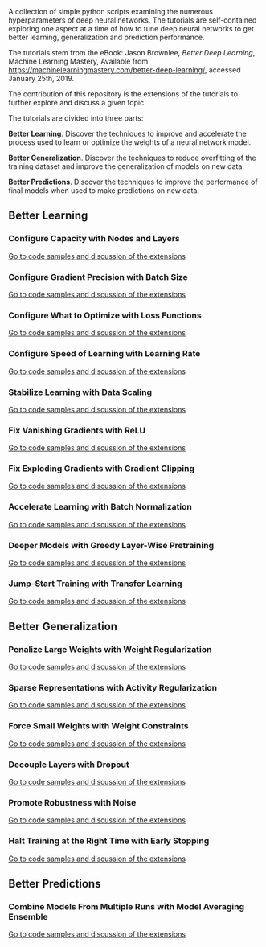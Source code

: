 A collection of simple python scripts examining the numerous hyperparameters of deep neural networks. The tutorials are
self-contained exploring one aspect at a time of how to tune deep neural networks to get better learning, generalization
and prediction performance.

The tutorials stem from the eBook: Jason Brownlee, *Better Deep Learning*, Machine Learning Mastery,
Available from https://machinelearningmastery.com/better-deep-learning/, accessed January 25th, 2019.

The contribution of this repository is the extensions of the tutorials to further explore and discuss a given topic.

The tutorials are divided into three parts:

**Better Learning**. Discover the techniques to improve and accelerate the process used to learn or optimize the weights
of a neural network model.

**Better Generalization**. Discover the techniques to reduce overfitting of the training dataset and improve the
generalization of models on new data.

**Better Predictions**. Discover the techniques to improve the performance of final models when used to make predictions
on new data.

## Better Learning

### Configure Capacity with Nodes and Layers
[Go to code samples and discussion of the extensions](02_configure_capacity_with_nodes_and_layers)

### Configure Gradient Precision with Batch Size
[Go to code samples and discussion of the extensions](03_conﬁgure_gradient_precision_with_batch_size)

### Configure What to Optimize with Loss Functions
[Go to code samples and discussion of the extensions](04_conﬁgure_what_to_optimize_with_loss_functions)

### Configure Speed of Learning with Learning Rate
[Go to code samples and discussion of the extensions](05_configure_speed_of_learning_with_learning_rate)

### Stabilize Learning with Data Scaling
[Go to code samples and discussion of the extensions](06_stabilize_learning_with_data_scaling)

### Fix Vanishing Gradients with ReLU
[Go to code samples and discussion of the extensions](07_fix_vanishing_gradients_with_relu)

### Fix Exploding Gradients with Gradient Clipping
[Go to code samples and discussion of the extensions](08_fix_exploding_gradients_with_gradient_clipping)

### Accelerate Learning with Batch Normalization
[Go to code samples and discussion of the extensions](09_accelerate_learning_with_batch_normalization)

### Deeper Models with Greedy Layer-Wise Pretraining
[Go to code samples and discussion of the extensions](10_deeper_models_with_greedy_layer_wise_pretraining)

### Jump-Start Training with Transfer Learning
[Go to code samples and discussion of the extensions](11_jump_start_training_with_transfer_learning)

## Better Generalization

### Penalize Large Weights with Weight Regularization
[Go to code samples and discussion of the extensions](13_penalize_large_weights_with_weight_regularization)

### Sparse Representations with Activity Regularization
[Go to code samples and discussion of the extensions](14_sparse_representations_with_activity_regularization)

### Force Small Weights with Weight Constraints
[Go to code samples and discussion of the extensions](15_force_small_weights_with_weight_constraints)

### Decouple Layers with Dropout
[Go to code samples and discussion of the extensions](16_decouple_layers_with_dropout)

### Promote Robustness with Noise
[Go to code samples and discussion of the extensions](17_promote_robustness_with_noise)

### Halt Training at the Right Time with Early Stopping
[Go to code samples and discussion of the extensions](18_halt_training_at_the_right_time_with_early_stopping)

## Better Predictions

### Combine Models From Multiple Runs with Model Averaging Ensemble
[Go to code samples and discussion of the extensions](20_combine_models_from_multiple_runs_with_model_averaging_ensemble)

